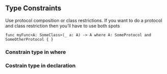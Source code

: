 

## Type Constraints

Use protocol composition or class restrictions. If you want to do a protocol and class restriction then you'll have to use both spots

    func myFunc<A: SomeClass>(_ a: A) -> A where A: SomeProtocol and SomeOtherProtocol { }


### Constrain type in where
### Costrain type in declaration
